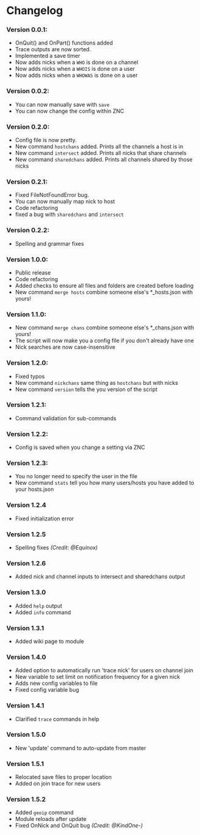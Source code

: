 # Changelog

### Version 0.0.1:
  * OnQuit() and OnPart() functions added
  * Trace outputs are now sorted.
  * Implemented a save timer
  * Now adds nicks when a `WHO` is done on a channel
  * Now adds nicks when a `WHOIS` is done on a user
  * Now adds nicks when a `WHOWAS` is done on a user

### Version 0.0.2:
  * You can now manually save with `save`
  * You can now change the config within ZNC

### Version 0.2.0:
  * Config file is now pretty.
  * New command `hostchans` added. Prints all the channels a host is in
  * New command `intersect` added. Prints all nicks that share channels
  * New command `sharedchans` added. Prints all channels shared by those nicks

### Version 0.2.1:
  * Fixed FileNotFoundError bug.
  * You can now manually map nick to host
  * Code refactoring
  * fixed a bug with `sharedchans` and `intersect`

### Version 0.2.2:
  * Spelling and grammar fixes

### Version 1.0.0:
  * Public release
  * Code refactoring
  * Added checks to ensure all files and folders are created before loading
  * New command `merge hosts` combine someone else's \*\_hosts.json with yours!

### Version 1.1.0:
  * New command `merge chans` combine someone else's \*\_chans.json with yours!
  * The script will now make you a config file if you don't already have one
  * Nick searches are now case-insensitive

### Version 1.2.0:
  * Fixed typos
  * New command `nickchans` same thing as `hostchans` but with nicks
  * New command `version` tells the you version of the script

### Version 1.2.1:
  * Command validation for sub-commands

### Version 1.2.2:
  * Config is saved when you change a setting via ZNC

### Version 1.2.3:
  * You no longer need to specify the user in the file
  * New command `stats` tell you how many users/hosts you have added to your hosts.json

### Version 1.2.4
  * Fixed initialization error

### Version 1.2.5
  * Spelling fixes *(Credit: @Equinox)*

### Version 1.2.6
  * Added nick and channel inputs to intersect and sharedchans output

### Version 1.3.0
  * Added `help` output
  * Added `info` command

### Version 1.3.1
  * Added wiki page to module

### Version 1.4.0
  * Added option to automatically run 'trace nick' for users on channel join
  * New variable to set limit on notification frequency for a given nick
  * Adds new config variables to file
  * Fixed config variable bug

### Version 1.4.1
  * Clarified `trace` commands in help

### Version 1.5.0
  * New 'update' command to auto-update from master

### Version 1.5.1
  * Relocated save files to proper location
  * Added on join trace for new users

### Version 1.5.2
  * Added `geoip` command
  * Module reloads after update
  * Fixed OnNick and OnQuit bug *(Credit: @KindOne-)*
